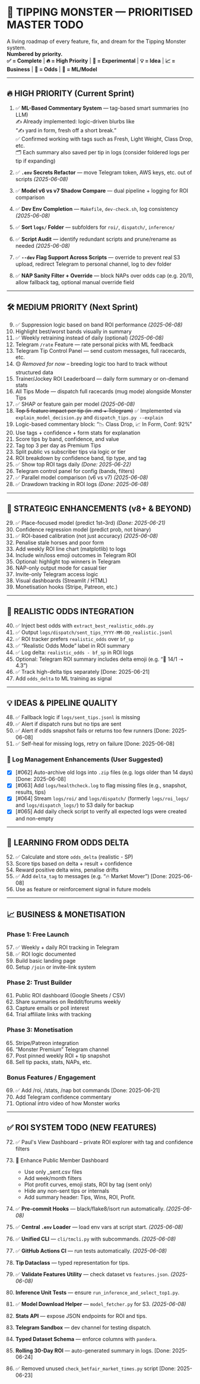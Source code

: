 # 🧠 TIPPING MONSTER — PRIORITISED MASTER TODO

A living roadmap of every feature, fix, and dream for the Tipping Monster system.  
**Numbered by priority.**  
**✅ = Complete** | **🔥 = High Priority** | **🧪 = Experimental** | **💡 = Idea** | **📈 = Business** | **🔁 = Odds** | **🧠 = ML/Model**

---

## 🔥 HIGH PRIORITY (Current Sprint)

1. ✅ **ML-Based Commentary System** — tag-based smart summaries (no LLM)  
   ✍️ Already implemented: logic-driven blurbs like  
   “✍️ yard in form, fresh off a short break.”  
   ✅ Confirmed working with tags such as Fresh, Light Weight, Class Drop, etc.  
   🗂️ Each summary also saved per tip in logs (consider foldered logs per tip if expanding)

2. ✅ **`.env` Secrets Refactor** — move Telegram token, AWS keys, etc. out of scripts *(2025-06-08)*

3. ✅ **Model v6 vs v7 Shadow Compare** — dual pipeline + logging for ROI comparison

4. ✅ **Dev Env Completion** — `Makefile`, `dev-check.sh`, log consistency *(2025-06-08)*

5. ✅ **Sort `logs/` Folder** — subfolders for `roi/`, `dispatch/`, `inference/`

6. ✅ **Script Audit** — identify redundant scripts and prune/rename as needed *(2025-06-08)*

7. ✅ **`--dev` Flag Support Across Scripts** — override to prevent real S3 upload, redirect Telegram to personal channel, log to dev folder

8. ✅ **NAP Sanity Filter + Override** — block NAPs over odds cap (e.g. 20/1), allow fallback tag, optional manual override field

---

## 🛠️ MEDIUM PRIORITY (Next Sprint)

9. ✅ Suppression logic based on band ROI performance *(2025-06-08)*
10. Highlight best/worst bands visually in summary  
11. ✅ Weekly retraining instead of daily (optional) *(2025-06-08)*
12. Telegram `/rate` Feature — rate personal picks with ML feedback  
13. Telegram Tip Control Panel — send custom messages, full racecards, etc.  
14. 🟡 *Removed for now* – breeding logic too hard to track without structured data  
15. Trainer/Jockey ROI Leaderboard — daily form summary or on-demand stats  
16. All Tips Mode — dispatch full racecards (mug mode) alongside Monster Tips  
17. ✅ SHAP or feature gain per model *(2025-06-08)*
18. ~~Top 5 feature impact per tip (in .md + Telegram)~~ ✅ Implemented via `explain_model_decision.py` and `dispatch_tips.py --explain`
19. Logic-based commentary block: “📉 Class Drop, 📈 In Form, Conf: 92%”  
20. Use tags + confidence + form stats for explanation  
21. Score tips by band, confidence, and value  
22. Tag top 3 per day as Premium Tips  
23. Split public vs subscriber tips via logic or tier  
24. ROI breakdown by confidence band, tip type, and tag  
25. ✅ Show top ROI tags daily *(Done: 2025-06-22)*
26. Telegram control panel for config (bands, filters)  
27. ✅ Parallel model comparison (v6 vs v7) *(2025-06-08)*
28. ✅ Drawdown tracking in ROI logs *(Done: 2025-06-08)*

---

## 🔭 STRATEGIC ENHANCEMENTS (v8+ & BEYOND)

29. ✅ Place-focused model (predict 1st–3rd) *(Done: 2025-06-21)*
30. Confidence regression model (predict prob, not binary)  
31. ✅ ROI-based calibration (not just accuracy) *(2025-06-08)*
32. Penalise stale horses and poor form  
33. Add weekly ROI line chart (matplotlib) to logs  
34. Include win/loss emoji outcomes in Telegram ROI  
35. Optional: highlight top winners in Telegram  
36. NAP-only output mode for casual tier  
37. Invite-only Telegram access logic  
38. Visual dashboards (Streamlit / HTML)  
39. Monetisation hooks (Stripe, Patreon, etc.)

---

## 🔁 REALISTIC ODDS INTEGRATION

40. ✅ Inject best odds with `extract_best_realistic_odds.py`  
41. ✅ Output `logs/dispatch/sent_tips_YYYY-MM-DD_realistic.jsonl`
42. ✅ ROI tracker prefers `realistic_odds` over `bf_sp`  
43. ✅ “Realistic Odds Mode” label in ROI summary  
44. ✅ Log delta: `realistic_odds - bf_sp` in ROI logs  
45. Optional: Telegram ROI summary includes delta emoji (e.g. “💸 14/1 ➝ 4.3”)  
46. ✅ Track high-delta tips separately [Done: 2025-06-21]
47. Add `odds_delta` to ML training as signal

---

## 💡 IDEAS & PIPELINE QUALITY

48. ✅ Fallback logic if `logs/sent_tips.jsonl` is missing
49. ✅ Alert if dispatch runs but no tips are sent
50. ✅ Alert if odds snapshot fails or returns too few runners [Done: 2025-06-08]
51. ✅ Self-heal for missing logs, retry on failure [Done: 2025-06-08]

### 🧼 Log Management Enhancements (User Suggested)

* [x] [#062] Auto-archive old logs into `.zip` files (e.g. logs older than 14 days) [Done: 2025-06-08]
* [x] [#063] Add `logs/healthcheck.log` to flag missing files (e.g., snapshot, results, tips)
* [x] [#064] Stream `logs/roi/` and `logs/dispatch/` (formerly `logs/roi_logs/` and `logs/dispatch_logs/`) to S3 daily for backup
* [x] [#065] Add daily check script to verify all expected logs were created and non-empty

---

## 🧠 LEARNING FROM ODDS DELTA

52. ✅ Calculate and store `odds_delta` (realistic - SP)  
53. Score tips based on delta + result + confidence  
54. Reward positive delta wins, penalise drifts  
55. ✅ Add `delta_tag` to messages (e.g. “🔥 Market Mover”) [Done: 2025-06-08]
56. Use as feature or reinforcement signal in future models

---

## 📈 BUSINESS & MONETISATION

### Phase 1: Free Launch
57. ✅ Weekly + daily ROI tracking in Telegram  
58. ✅ ROI logic documented  
59. Build basic landing page  
60. Setup `/join` or invite-link system

### Phase 2: Trust Builder
61. Public ROI dashboard (Google Sheets / CSV)  
62. Share summaries on Reddit/forums weekly  
63. Capture emails or poll interest  
64. Trial affiliate links with tracking

### Phase 3: Monetisation
65. Stripe/Patreon integration  
66. “Monster Premium” Telegram channel  
67. Post pinned weekly ROI + tip snapshot  
68. Sell tip packs, stats, NAPs, etc.

### Bonus Features / Engagement
69. ✅ Add /roi, /stats, /nap bot commands [Done: 2025-06-21]
70. Add Telegram confidence commentary  
71. Optional intro video of how Monster works

---

## ✅ ROI SYSTEM TODO (NEW FEATURES)

72. ✅ Paul's View Dashboard – private ROI explorer with tag and confidence filters

73. 🎯 Enhance Public Member Dashboard  
    - Use only _sent.csv files  
    - Add week/month filters  
    - Plot profit curves, emoji stats, ROI by tag (sent only)  
    - Hide any non-sent tips or internals  
    - Add summary header: Tips, Wins, ROI, Profit.


74. ✅ **Pre-commit Hooks** — black/flake8/isort run automatically. *(2025-06-08)*
75. ✅ **Central `.env` Loader** — load env vars at script start. *(2025-06-08)*
76. ✅ **Unified CLI** — `cli/tmcli.py` with subcommands. *(2025-06-08)*
77. ✅ **GitHub Actions CI** — run tests automatically. *(2025-06-08)*
78. **Tip Dataclass** — typed representation for tips.
79. ✅ **Validate Features Utility** — check dataset vs `features.json`. *(2025-06-08)*
80. **Inference Unit Tests** — ensure `run_inference_and_select_top1.py`.
81. ✅ **Model Download Helper** — `model_fetcher.py` for S3. *(2025-06-08)*
82. **Stats API** — expose JSON endpoints for ROI and tips.
83. **Telegram Sandbox** — dev channel for testing dispatch.
84. **Typed Dataset Schema** — enforce columns with `pandera`.
85. **Rolling 30-Day ROI** — auto-generated summary in logs. [Done: 2025-06-24]
86. ✅ Removed unused `check_betfair_market_times.py` script [Done: 2025-06-23]
